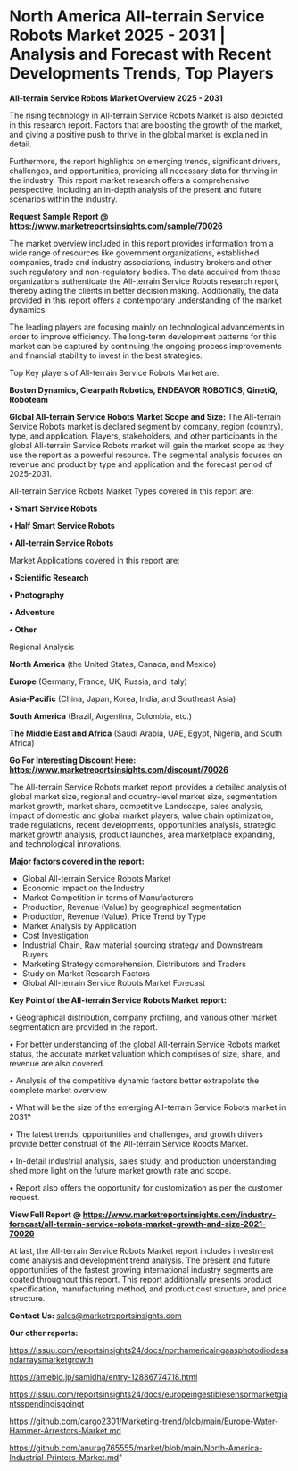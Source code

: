 # North America All-terrain Service Robots Market 2025 - 2031 | Analysis and Forecast with Recent Developments Trends, Top Players

<Strong> All-terrain Service Robots Market Overview 2025 - 2031</strong>

The rising technology in All-terrain Service Robots Market is also depicted in this research report. Factors that are boosting the growth of the market, and giving a positive push to thrive in the global market is explained in detail.

Furthermore, the report highlights on emerging trends, significant drivers, challenges, and opportunities, providing all necessary data for thriving in the industry. This report market research offers a comprehensive perspective, including an in-depth analysis of the present and future scenarios within the industry.

<strong>Request Sample Report @ <a href=https://www.marketreportsinsights.com/sample/70026>https://www.marketreportsinsights.com/sample/70026</a></strong>

The market overview included in this report provides information from a wide range of resources like government organizations, established companies, trade and industry associations, industry brokers and other such regulatory and non-regulatory bodies. The data acquired from these organizations authenticate the All-terrain Service Robots research report, thereby aiding the clients in better decision making. Additionally, the data provided in this report offers a contemporary understanding of the market dynamics.

The leading players are focusing mainly on technological advancements in order to improve efficiency. The long-term development patterns for this market can be captured by continuing the ongoing process improvements and financial stability to invest in the best strategies.

Top Key players of All-terrain Service Robots Market are:

<strong>Boston Dynamics, Clearpath Robotics, ENDEAVOR ROBOTICS, QinetiQ, Roboteam</strong>

<strong><b>Global All-terrain Service Robots Market Scope and Size:</b></strong>
The All-terrain Service Robots market is declared segment by company, region (country), type, and application. Players, stakeholders, and other participants in the global All-terrain Service Robots market will gain the market scope as they use the report as a powerful resource. The segmental analysis focuses on revenue and product by type and application and the forecast period of 2025-2031.

All-terrain Service Robots Market Types covered in this report are:

<strong>• Smart Service Robots

• Half Smart Service Robots

• All-terrain Service Robots</strong>

Market Applications covered in this report are:

<strong>• Scientific Research

• Photography

• Adventure

• Other</strong> 

Regional Analysis

<strong>North America</strong> (the United States, Canada, and Mexico)

<strong>Europe</strong> (Germany, France, UK, Russia, and Italy)

<strong>Asia-Pacific</strong> (China, Japan, Korea, India, and Southeast Asia)

<strong>South America</strong> (Brazil, Argentina, Colombia, etc.)

<strong>The Middle East and Africa</strong> (Saudi Arabia, UAE, Egypt, Nigeria, and South Africa)

<strong>Go For Interesting Discount Here: <a href=https://www.marketreportsinsights.com/discount/70026>https://www.marketreportsinsights.com/discount/70026</a></strong>

The All-terrain Service Robots market report provides a detailed analysis of global market size, regional and country-level market size, segmentation market growth, market share, competitive Landscape, sales analysis, impact of domestic and global market players, value chain optimization, trade regulations, recent developments, opportunities analysis, strategic market growth analysis, product launches, area marketplace expanding, and technological innovations.

<strong><b>Major factors covered in the report:</b></strong>
<ul>
  <li>Global All-terrain Service Robots Market </li>
  <li>Economic Impact on the Industry</li>
  <li>Market Competition in terms of Manufacturers</li>
  <li>Production, Revenue (Value) by geographical segmentation</li>
  <li>Production, Revenue (Value), Price Trend by Type</li>
  <li>Market Analysis by Application</li>
  <li>Cost Investigation</li>
  <li>Industrial Chain, Raw material sourcing strategy and Downstream Buyers</li>
  <li>Marketing Strategy comprehension, Distributors and Traders</li>
  <li>Study on Market Research Factors</li>
  <li>Global All-terrain Service Robots Market Forecast</li>
</ul>

<strong><b>Key Point of the All-terrain Service Robots Market report:</b></strong>

• Geographical distribution, company profiling, and various other market segmentation are provided in the report.

• For better understanding of the global All-terrain Service Robots market status, the accurate market valuation which comprises of size, share, and revenue are also covered.

• Analysis of the competitive dynamic factors better extrapolate the complete market overview

• What will be the size of the emerging All-terrain Service Robots market in 2031?

• The latest trends, opportunities and challenges, and growth drivers provide better construal of the All-terrain Service Robots Market.

• In-detail industrial analysis, sales study, and production understanding shed more light on the future market growth rate and scope.

• Report also offers the opportunity for customization as per the customer request.

<strong><b>View Full Report @ <a href=https://www.marketreportsinsights.com/industry-forecast/all-terrain-service-robots-market-growth-and-size-2021-70026>https://www.marketreportsinsights.com/industry-forecast/all-terrain-service-robots-market-growth-and-size-2021-70026</a></b></strong>


At last, the All-terrain Service Robots Market report includes investment come analysis and development trend analysis. The present and future opportunities of the fastest growing international industry segments are coated throughout this report. This report additionally presents product specification, manufacturing method, and product cost structure, and price structure.

<strong>Contact Us:</strong>
sales@marketreportsinsights.com

<strong>Our other reports:</strong>

<a href=https://issuu.com/reportsinsights24/docs/northamericaingaasphotodiodesandarraysmarketgrowth>https://issuu.com/reportsinsights24/docs/northamericaingaasphotodiodesandarraysmarketgrowth</a>

<a href=https://ameblo.jp/samidha/entry-12886774718.html>https://ameblo.jp/samidha/entry-12886774718.html</a>

<a href=https://issuu.com/reportsinsights24/docs/europeingestiblesensormarketgiantsspendingisgoingt>https://issuu.com/reportsinsights24/docs/europeingestiblesensormarketgiantsspendingisgoingt</a>

<a href=https://github.com/cargo2301/Marketing-trend/blob/main/Europe-Water-Hammer-Arrestors-Market.md>https://github.com/cargo2301/Marketing-trend/blob/main/Europe-Water-Hammer-Arrestors-Market.md</a>

<a href=https://github.com/anurag765555/market/blob/main/North-America-Industrial-Printers-Market.md>https://github.com/anurag765555/market/blob/main/North-America-Industrial-Printers-Market.md</a>"
